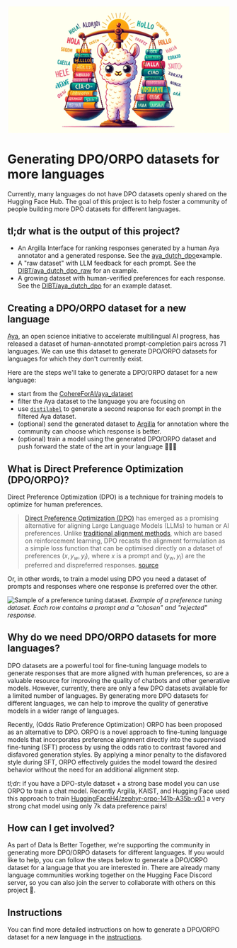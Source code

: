 <p align="center">
  <img src="assets/banner.webp" width="500px"/>
</p>

# Generating DPO/ORPO datasets for more languages

Currently, many languages do not have DPO datasets openly shared on the Hugging Face Hub. The goal of this project is to help foster a community of people building more DPO datasets for different languages.

## tl;dr what is the output of this project?

- An Argilla Interface for ranking responses generated by a human Aya annotator and a generated response. See the [aya_dutch_dpo](https://dibt-demo-argilla-space.hf.space/dataset/f47eac1c-8763-4513-ab02-b08eb66f7f65/annotation-mode)example.
- A "raw dataset" with LLM feedback for each prompt. See the [DIBT/aya_dutch_dpo_raw](https://huggingface.co/datasets/DIBT/aya_dutch_dpo_raw) for an example.
- A growing dataset with human-verified preferences for each response. See the [DIBT/aya_dutch_dpo](https://huggingface.co/datasets/DIBT/aya_dutch_dpo) for an example dataset.

## Creating a DPO/ORPO dataset for a new language

[Aya](https://cohere.com/blog/aya-multilingual), an open science initiative to accelerate multilingual AI progress, has released a dataset of human-annotated prompt-completion pairs across 71 languages. We can use this dataset to generate DPO/ORPO datasets for languages for which they don't currently exist.

Here are the steps we'll take to generate a DPO/ORPO dataset for a new language:

- start from the [CohereForAI/aya_dataset](https://huggingface.co/datasets/CohereForAI/aya_dataset)
- filter the Aya dataset to the language you are focusing on
- use [`distilabel`](https://github.com/argilla-io/distilabel) to generate a second response for each prompt in the filtered Aya dataset.
- (optional) send the generated dataset to [Argilla](https://argilla.io/) for annotation where the community can choose which response is better.
- (optional) train a model using the generated DPO/ORPO dataset and push forward the state of the art in your language 🚀🚀🚀

## What is Direct Preference Optimization (DPO/ORPO)?

Direct Preference Optimization (DPO) is a technique for training models to optimize for human preferences.

> [Direct Preference Optimization (DPO)](https://huggingface.co/papers/2305.18290) has emerged as a promising alternative for aligning Large Language Models (LLMs) to human or AI preferences. Unlike [traditional alignment methods](https://huggingface.co/blog/rlhf), which are based on reinforcement learning, DPO recasts the alignment formulation as a simple loss function that can be optimised directly on a dataset of preferences ${(x, y_w, y_l)}$, where $x$ is a prompt and $(y_w,y_l)$ are the preferred and dispreferred responses. [source](https://huggingface.co/blog/pref-tuning)

Or, in other words, to train a model using DPO you need a dataset of prompts and responses where one response is preferred over the other.

![Sample of a preference tuning dataset.](https://huggingface.co/datasets/huggingface/documentation-images/resolve/main/blog/pref_tuning/data.png)
_Example of a preference tuning dataset. Each row contains a prompt and a "chosen" and "rejected" response._

## Why do we need DPO/ORPO datasets for more languages?

DPO datasets are a powerful tool for fine-tuning language models to generate responses that are more aligned with human preferences, so are a valuable resource for improving the quality of chatbots and other generative models. However, currently, there are only a few DPO datasets available for a limited number of languages. By generating more DPO datasets for different languages, we can help to improve the quality of generative models in a wider range of languages.

Recently, (Odds Ratio Preference Optimization) ORPO has been proposed as an alternative to DPO. ORPO is a novel approach to fine-tuning language models that incorporates preference alignment directly into the supervised fine-tuning (SFT) process by using the odds ratio to contrast favored and disfavored generation styles. By applying a minor penalty to the disfavored style during SFT, ORPO effectively guides the model toward the desired behavior without the need for an additional alignment step.

_tl;dr_: if you have a DPO-style dataset + a strong base model you can use ORPO to train a chat model. Recently Argilla, KAIST, and Hugging Face used this approach to train [HuggingFaceH4/zephyr-orpo-141b-A35b-v0.1](https://huggingface.co/HuggingFaceH4/zephyr-orpo-141b-A35b-v0.1) a very strong chat model using only 7k data preference pairs!

## How can I get involved?

As part of Data Is Better Together, we're supporting the community in generating more DPO/ORPO datasets for different languages. If you would like to help, you can follow the steps below to generate a DPO/ORPO dataset for a language that you are interested in. There are already many language communities working together on the Hugging Face Discord server, so you can also join the server to collaborate with others on this project 🤗.

## Instructions

You can find more detailed instructions on how to generate a DPO/ORPO dataset for a new language in the [instructions](./instructions.md).

